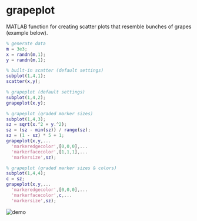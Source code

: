 # grapeplot
 MATLAB function for creating scatter plots that resemble bunches of grapes (example below).
 ```matlab
% generate data
m = 3e3;
x = randn(m,1);
y = randn(m,1);

% built-in scatter (default settings)
subplot(1,4,1);
scatter(x,y);

% grapeplot (default settings)
subplot(1,4,2);
grapeplot(x,y);

% grapeplot (graded marker sizes)
subplot(1,4,3);
sz = sqrt(x.^2 + y.^2);
sz = (sz - min(sz)) / range(sz);
sz = (1 - sz) * 5 + 1;
grapeplot(x,y,...
   'markeredgecolor',[0,0,0],...
   'markerfacecolor',[1,1,1],...
   'markersize',sz);

% grapeplot (graded marker sizes & colors)
subplot(1,4,4);
c = sz;
grapeplot(x,y,...
   'markeredgecolor',[0,0,0],...
   'markerfacecolor',c,...
   'markersize',sz);
```
![demo](https://user-images.githubusercontent.com/20165837/230930150-a9dc102d-6c8e-4c77-9720-bdfca6c33360.png)
